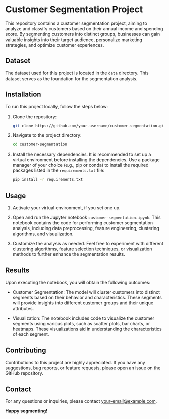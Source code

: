 # Customer Segmentation Project

This repository contains a customer segmentation project, aiming to analyze and classify customers based on their annual income and spending score. By segmenting customers into distinct groups, businesses can gain valuable insights into their target audience, personalize marketing strategies, and optimize customer experiences.

## Dataset

The dataset used for this project is located in the `data` directory. This dataset serves as the foundation for the segmentation analysis.

## Installation

To run this project locally, follow the steps below:

1. Clone the repository:

   ```bash
   git clone https://github.com/your-username/customer-segmentation.git
   ```

2. Navigate to the project directory:

   ```bash
   cd customer-segmentation
   ```

3. Install the necessary dependencies. It is recommended to set up a virtual environment before installing the dependencies. Use a package manager of your choice (e.g., pip or conda) to install the required packages listed in the `requirements.txt` file:

   ```bash
   pip install -r requirements.txt
   ```

## Usage

1. Activate your virtual environment, if you set one up.

2. Open and run the Jupyter notebook `customer-segmentation.ipynb`. This notebook contains the code for performing customer segmentation analysis, including data preprocessing, feature engineering, clustering algorithms, and visualization.

3. Customize the analysis as needed. Feel free to experiment with different clustering algorithms, feature selection techniques, or visualization methods to further enhance the segmentation results.

## Results

Upon executing the notebook, you will obtain the following outcomes:

- Customer Segmentation: The model will cluster customers into distinct segments based on their behavior and characteristics. These segments will provide insights into different customer groups and their unique attributes.

- Visualization: The notebook includes code to visualize the customer segments using various plots, such as scatter plots, bar charts, or heatmaps. These visualizations aid in understanding the characteristics of each segment.

## Contributing

Contributions to this project are highly appreciated. If you have any suggestions, bug reports, or feature requests, please open an issue on the GitHub repository.


## Contact

For any questions or inquiries, please contact [your-email@example.com](mailto:ayeshaf2529@gmail.com).

**Happy segmenting!**
